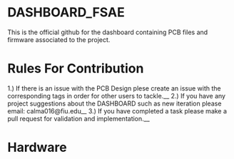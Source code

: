 # DASHBOARD_FSAE
This is the official github for the dashboard containing PCB files and firmware associated to the project. 
# Rules For Contribution 
1.) If there is an issue with the PCB Design plese create an issue with the corresponding tags in order for other users to tackle.__
2.) If you have any project suggestions about the DASHBOARD such as new iteration please email: calma016@fiu.edu__
3.) If you have completed a task please make a pull request for validation and implementation.__
# Hardware 

